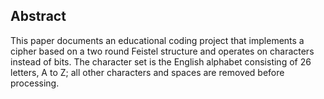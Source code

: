 ## Abstract
This paper documents an educational coding project that implements a cipher based on a two round Feistel structure and operates on characters instead of bits.  The character set is the English alphabet consisting of 26 letters, A to Z; all other characters and spaces are removed before processing.
